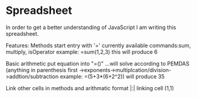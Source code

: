 # Spreadsheet
In order to get a better understanding of JavaScript I am writing this spreadsheet.

Features:
Methods
start entry with '='
currently available commands:sum, multiply, isOperator
  example: =sum(1,2,3)
    this will produce 6

Basic arithmetic
put equation into "=()" ...will solve according to PEMDAS (anything in parenthesis first ->exponents->multiplcation/division->addtion/subtraction
  example: =(5+3*(6+2^2))
    will produce 35

Link other cells in methods and arithmatic
  format |<x-coord>:<y-coord>|
    linking cell (1,1)
